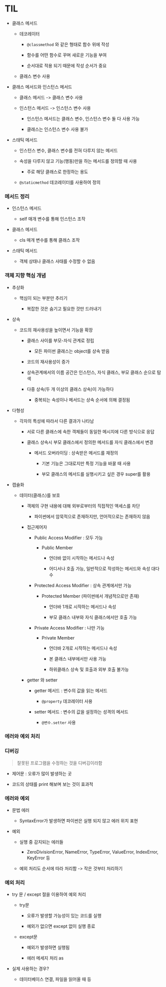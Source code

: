 # TIL

- 클래스 메서드
  
  - 데코레이터
    
    - ` @classmethod ` 와 같은 형태로 함수 위에 작성
    
    - 함수를 어떤 함수로 꾸며 새로운 기능을 부여
    
    - 순서대로 적용 되기 때문에 작성 순서가 중요
  
  - 클래스 변수 사용

- 클래스 메서드와 인스턴스 메서드
  
  - 클래스 메서드 -> 클래스 변수 사용
  
  - 인스턴스 메서드 -> 인스턴스 변수 사용
    
    - 인스턴스 메서드는 클래스 변수, 인스턴스 변수 둘 다 사용 가능
    
    - 클래스는 인스턴스 변수 사용 불가

- 스태틱 메서드
  
  - 인스턴스 변수, 클래스 변수를 전혀 다루지 않는 메서드
  
  - 속성을 다루지 않고 기능(행동)만을 하는 메서드를 정의할 때 사용
    
    - 주로 해당 클래스로 한정하는 용도
  
  - ` @staticmethod ` 데코레이터를 사용하여 정의

### 메서드 정리

- 인스턴스 메서드
  
  - self 매개 변수를 통해 인스턴스 조작

- 클래스 메서드
  
  - cls 매개 변수를 통해 클래스 조작

- 스태틱 메서드
  
  - 객체 상태나 클래스 사태를 수정할 수 없음

### 객체 지향 핵심 개념

- 추상화
  
  - 핵심이 되는 부분만 추리기
    
    - 복잡한 것은 숨기고 필요한 것만 드러내기

- 상속
  
  - 코드의 재사용성을 높이면서 기능을 확장
    
    - 클래스 사이를 부모-자식 관계로 정립
      
      - 모든 파이썬 클래스는 object를 상속 받음
    
    - 코드의 재사용성이 증가
    
    - 상속관계에서의 이름 공간은 인스턴스, 자식 클래스, 부모 클래스 순으로 탐색
    
    - 다중 상속(두 개 이상의 클래스 상속)이 가능하다
      
      - 중복되는 속성이나 메서드는 상속 순서에 의해 결정됨

- 다형성
  
  - 각자의 특성에 따라서 다른 결과가 나타남
    
    - 서로 다른 클래스에 속한 객체들이 동일한 메시지에 다른 방식으로 응답
    
    - 클래스 상속시 부모 클래스에서 정의한 메서드를 자식 클래스에서 변경
      
      - 메서드 오버라이딩 : 상속받은 메서드를 재정의
        
        - 기본 기능은 그대로지만 특정 기능을 바꿀 때 사용
        
        - 부모 클래스의 메서드를 실행시키고 싶은 경우 super를 활용

- 캡슐화
  
  - 데이터(클래스)를 보호
    
    - 객체의 구현 내용에 대해 외부로부터의 직접적인 액세스를 차단
      
      - 파이썬에서 암묵적으로 존재하지만, 언어적으로는 존재하지 않음
    
    - 접근제어자
      
      - Public Access Modifier : 모두 가능
        
        - Public Member
          
          - 언더바 없이 시작하는 메서드나 속성
          
          - 어디서나 호출 가능, 일반적으로 작성하는 메서드와 속성 대다수
      
      - Protected Access Modifier : 상속 관계에서만 가능
        
        - Protected Member (파이썬에서 개념적으로만 존재)
          
          - 언더바 1개로 시작하는 메서드나 속성
          
          - 부모 클래스 내부와 자식 클래스에서만 호출 가능
      
      - Private Access Modifier : 나만 가능
        
        - Private Member
          
          - 언더바 2개로 시작하는 메서드나 속성
          
          - 본 클래스 내부에서만 사용 가능
          
          - 하위클래스 상속 및 호출과 외부 호출 불가능
    
    - getter 와 setter
      
      - getter 메서드 : 변수의 값을 읽는 메서드
        
        - ` @property ` 데코레이터 사용
      
      - setter 메서드 : 변수의 값을 설정하는 성격의 메서드
        
        -  ` @변수.setter ` 사용

### 에러와 예외 처리

### 디버깅

> 잘못된 프로그램을 수정하는 것을 디버깅이라함

- 제어문 : 오류가 많이 발생하는 곳

- 코드의 상태를 print 해보며 보는 것이 효과적

### 에러와 예외

- 문법 에러
  
  - SyntaxError가 발생하면 파이썬은 실행 되지 않고 에러 위치 표현

- 예외
  
  - 실행 중 감지되는 에러들
    
    - ZeroDivisionError, NameError, TypeError, ValueError, IndexError, KeyError 등
  
  - 예외 처리도 순서에 따라 처리함 -> 작은 것부터 처리하기

### 예외 처리

- try 문 / except 절을 이용하여 예외 처리
  
  - try문
    
    - 오류가 발생할 가능성이 있는 코드를 실행
    
    - 예외가 없으면 except 없이 실행 종료
  
  - except문
    
    - 예외가 발생하면 실행됨
    
    - 에러 메세지 처리 as

- 실제 사용하는 경우?
  
  - 데이터베이스 연결, 파일을 읽어올 때 등 


